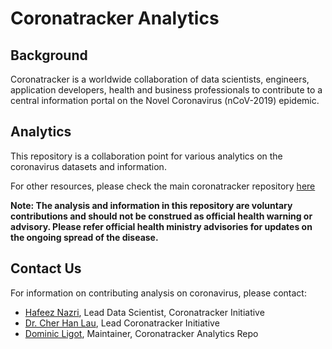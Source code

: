 # Coronatracker Analytics

## Background

Coronatracker is a worldwide collaboration of data scientists, engineers, application developers, health and business professionals to contribute to a central information portal on the Novel Coronavirus (nCoV-2019) epidemic. 

## Analytics

This repository is a collaboration point for various analytics on the coronavirus datasets and information. 

For other resources, please check the main coronatracker repository [here](https://github.com/theleadio/coronatracker)

**Note: The analysis and information in this repository are voluntary contributions and should not be construed as official health warning or advisory. Please refer official health ministry advisories for updates on the ongoing spread of the disease.**

## Contact Us

For information on contributing analysis on coronavirus, please contact: 

* [Hafeez Nazri](https://www.linkedin.com/in/hafeeznazri/), Lead Data Scientist, Coronatracker Initiative
* [Dr. Cher Han Lau](https://www.linkedin.com/in/drhanlau/), Lead Coronatracker Initiative
* [Dominic Ligot](https://www.linkedin.com/in/docligot/), Maintainer, Coronatracker Analytics Repo

